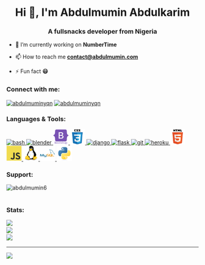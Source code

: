 <h1 align="center">Hi 👋, I'm Abdulmumin Abdulkarim</h1>
<h3 align="center">A fullsnacks developer from Nigeria</h3>

<!--<p align="left"> <img src="https://komarev.com/ghpvc/?username=abdulmumin1&label=Profile%20views&color=0e75b6&style=flat" alt="abdulmumin1" /> </p>-->

- 🔭 I’m currently working on **NumberTime**

- 📫 How to reach me **contact@abdulmumin.com**

- ⚡ Fun fact **😃**

<h3 align="left">Connect with me:</h3>
<p align="left">
<a href="https://twitter.com/abdulmuminyqn" target="blank"><img align="center" src="https://raw.githubusercontent.com/rahuldkjain/github-profile-readme-generator/master/src/images/icons/Social/twitter.svg" alt="abdulmuminyqn" height="30" width="40" /></a>
<a href="https://linkedin.com/in/abdulmuminyqn" target="blank"><img align="center" src="https://raw.githubusercontent.com/rahuldkjain/github-profile-readme-generator/master/src/images/icons/Social/linked-in-alt.svg" alt="abdulmuminyqn" height="30" width="40" /></a>
</p>

<h3 align="left">Languages & Tools: </h3>
<p align="left">
<a href="https://www.gnu.org/software/bash/" target="_blank" rel="noreferrer"> <img src="https://www.vectorlogo.zone/logos/gnu_bash/gnu_bash-icon.svg" alt="bash" width="40" height="40"/> </a>
<a href="https://www.blender.org/" target="_blank" rel="noreferrer"> <img src="https://download.blender.org/branding/community/blender_community_badge_white.svg" alt="blender" width="40" height="40"/> 
</a> <a href="https://getbootstrap.com" target="_blank" rel="noreferrer"> <img src="https://raw.githubusercontent.com/devicons/devicon/master/icons/bootstrap/bootstrap-plain-wordmark.svg" alt="bootstrap" width="40" height="40"/> </a> 
<a href="https://www.w3schools.com/css/" target="_blank" rel="noreferrer"> <img src="https://raw.githubusercontent.com/devicons/devicon/master/icons/css3/css3-original-wordmark.svg" alt="css3" width="40" height="40"/> </a>
<a href="https://www.djangoproject.com/" target="_blank" rel="noreferrer"> <img src="https://cdn.worldvectorlogo.com/logos/django.svg" alt="django" width="40" height="40"/> </a> 
<a href="https://flask.palletsprojects.com/" target="_blank" rel="noreferrer"> <img src="https://www.vectorlogo.zone/logos/pocoo_flask/pocoo_flask-icon.svg" alt="flask" width="40" height="40"/> </a> 
<a href="https://git-scm.com/" target="_blank" rel="noreferrer"> <img src="https://www.vectorlogo.zone/logos/git-scm/git-scm-icon.svg" alt="git" width="40" height="40"/> </a> 
<a href="https://heroku.com" target="_blank" rel="noreferrer"> <img src="https://www.vectorlogo.zone/logos/heroku/heroku-icon.svg" alt="heroku" width="40" height="40"/> </a> 
<a href="https://www.w3.org/html/" target="_blank" rel="noreferrer"> <img src="https://raw.githubusercontent.com/devicons/devicon/master/icons/html5/html5-original-wordmark.svg" alt="html5" width="40" height="40"/> </a> 
<a href="https://developer.mozilla.org/en-US/docs/Web/JavaScript" target="_blank" rel="noreferrer"> <img src="https://raw.githubusercontent.com/devicons/devicon/master/icons/javascript/javascript-original.svg" alt="javascript" width="40" height="40"/> </a>
<a href="https://www.linux.org/" target="_blank" rel="noreferrer"> <img src="https://raw.githubusercontent.com/devicons/devicon/master/icons/linux/linux-original.svg" alt="linux" width="40" height="40"/> </a> 
<a href="https://www.mysql.com/" target="_blank" rel="noreferrer"> <img src="https://raw.githubusercontent.com/devicons/devicon/master/icons/mysql/mysql-original-wordmark.svg" alt="mysql" width="40" height="40"/> </a> 
<a href="https://www.python.org" target="_blank" rel="noreferrer"> <img src="https://raw.githubusercontent.com/devicons/devicon/master/icons/python/python-original.svg" alt="python" width="40" height="40"/> </a> 
</p>

<h3 align="left">Support:</h3>
<p><a href="https://www.buymeacoffee.com/abdulmumin6"> <img align="left" src="https://cdn.buymeacoffee.com/buttons/v2/default-yellow.png" height="50" width="210" alt="abdulmumin6" /></a></p><br><br>

### Stats:
![](https://github-readme-stats.vercel.app/api?username=Abdulmumin1&theme=dark&hide_border=true&include_all_commits=false&count_private=true)<br/>
![](https://github-readme-streak-stats.herokuapp.com/?user=Abdulmumin1&theme=dark&hide_border=true)<br/>
![](https://github-readme-stats.vercel.app/api/top-langs/?username=Abdulmumin1&theme=dark&hide_border=true&include_all_commits=false&count_private=true&layout=compact)

---
[![](https://visitcount.itsvg.in/api?id=Abdulmumin1&icon=1&color=12)](https://visitcount.itsvg.in)
